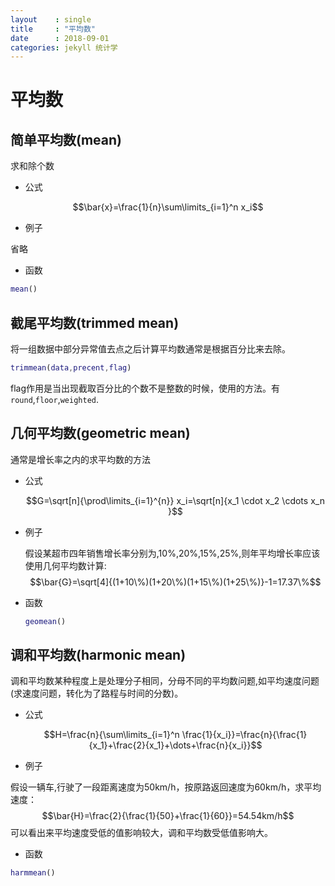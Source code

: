 ```yaml
---
layout    : single
title     : "平均数"
date      : 2018-09-01
categories: jekyll 统计学
---
```

# 平均数

## 简单平均数(mean)
求和除个数

+ 公式

$$\bar{x}=\frac{1}{n}\sum\limits_{i=1}^n x_i$$

+ 例子

省略

+ 函数

```Matlab
mean()
```

## 截尾平均数(trimmed mean)
将一组数据中部分异常值去点之后计算平均数通常是根据百分比来去除。

```matlab
trimmean(data,precent,flag)
```
flag作用是当出现截取百分比的个数不是整数的时候，使用的方法。有`round`,`floor`,`weighted`.

## 几何平均数(geometric mean)
通常是增长率之内的求平均数的方法

+ 公式

	$$G=\sqrt[n]{\prod\limits_{i=1}^{n}} x_i=\sqrt[n]{x_1 \cdot x_2 \cdots x_n }$$

+ 例子

	假设某超市四年销售增长率分别为,10%,20%,15%,25%,则年平均增长率应该使用几何平均数计算:
	$$\bar{G}=\sqrt[4]{(1+10\%)(1+20\%)(1+15\%)(1+25\%)}-1=17.37\%$$

+ 函数

	```matlab
	geomean()
	```

## 调和平均数(harmonic mean)
调和平均数某种程度上是处理分子相同，分母不同的平均数问题,如平均速度问题(求速度问题，转化为了路程与时间的分数)。

+ 公式

	$$H=\frac{n}{\sum\limits_{i=1}^n \frac{1}{x_i}}=\frac{n}{\frac{1}{x_1}+\frac{2}{x_1}+\dots+\frac{n}{x_i}}$$

+ 例子

假设一辆车,行驶了一段距离速度为50km/h，按原路返回速度为60km/h，求平均速度：
$$\bar{H}=\frac{2}{\frac{1}{50}+\frac{1}{60}}=54.54km/h$$
可以看出来平均速度受低的值影响较大，调和平均数受低值影响大。

+ 函数

```Matlab
harmmean()
```



